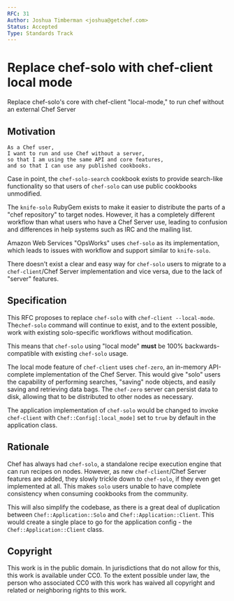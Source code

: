 ```yaml
---
RFC: 31
Author: Joshua Timberman <joshua@getchef.com>
Status: Accepted
Type: Standards Track
---
```


# Replace chef-solo with chef-client local mode

Replace chef-solo's core with chef-client "local-mode," to run chef without an external Chef Server

## Motivation

    As a Chef user,
    I want to run and use Chef without a server,
    so that I am using the same API and core features,
    and so that I can use any published cookbooks.

Case in point, the `chef-solo-search` cookbook exists to provide search-like functionality so that users of `chef-solo` can use public cookbooks unmodified.

The `knife-solo` RubyGem exists to make it easier to distribute the parts of a "chef repository" to target nodes. However, it has a completely different workflow than what users who have a Chef Server use, leading to confusion and differences in help systems such as IRC and the mailing list.

Amazon Web Services "OpsWorks" uses `chef-solo` as its implementation, which leads to issues with workflow and support similar to `knife-solo`.

There doesn't exist a clear and easy way for `chef-solo` users to migrate to a `chef-client`/Chef Server implementation and vice versa, due to the lack of "server" features.

## Specification

This RFC proposes to replace `chef-solo` with `chef-client --local-mode`. The`chef-solo` command will continue to exist, and to the extent possible, work with existing solo-specific workflows without modification.

This means that `chef-solo` using "local mode" **must** be 100% backwards-compatible with existing `chef-solo` usage.

The local mode feature of `chef-client` uses `chef-zero`, an in-memory API-complete implementation of the Chef Server. This would give "solo" users the capability of performing searches, "saving" node objects, and easily saving and retrieving data bags. The `chef-zero` server can persist data to disk, allowing that to be distributed to other nodes as necessary.

The application implementation of `chef-solo` would be changed to invoke `chef-client` with `Chef::Config[:local_mode]` set to `true` by default in the application class.

## Rationale

Chef has always had `chef-solo`, a standalone recipe execution engine that can run recipes on nodes. However, as new `chef-client`/Chef Server features are added, they slowly trickle down to `chef-solo`, if they even get implemented at all. This makes `solo` users unable to have complete consistency when consuming cookbooks from the community.

This will also simplify the codebase, as there is a great deal of duplication between `Chef::Application::Solo` and `Chef::Application::Client`. This would create a single place to go for the application config - the `Chef::Application::Client` class.

## Copyright

This work is in the public domain. In jurisdictions that do not allow for this,
this work is available under CC0. To the extent possible under law, the person
who associated CC0 with this work has waived all copyright and related or
neighboring rights to this work.
